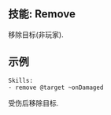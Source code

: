 技能: Remove
--------------------------

移除目标(非玩家).

示例
--------
    
    Skills:
    - remove @target ~onDamaged

受伤后移除目标.
